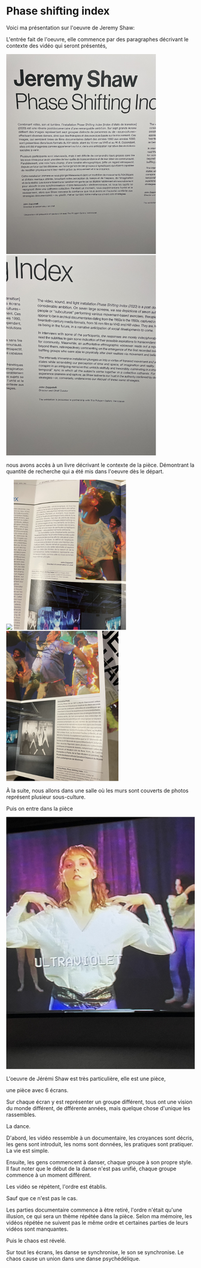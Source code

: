 # Phase shifting index
Voici ma présentation sur l'oeuvre de Jeremy Shaw:

L'entrée fait de l'oeuvre, elle commence par des paragraphes décrivant le contexte des vidéo qui seront présentés,

<img src=media/IMG_0294.jpg width="400"> <img src=media/IMG_0295.jpg width="400">

nous avons accès à un livre décrivant le contexte de la pièce. Démontrant la quantité de recherche qui a été mis dans l'oeuvre dès le départ.

<img src=media/IMG_0298.jpg width="300"> <img src=media/IMG_0299.jpg width="300"> <img src=media/IMG_0300.jpg width="300">

À la suite, nous allons dans une salle où les murs sont couverts de photos représent plusieur sous-culture.

Puis on entre dans la pièce

<img src=media/IMG_0301.jpg width="600">

L'oeuvre de Jérémi Shaw est très particulière, elle est une pièce,

une pièce avec 6 écrans.

Sur chaque écran y est représenter un groupe différent, tous ont une vision du monde différent, de dfférente années, mais quelque chose d'unique les rassembles.

La dance.

D'abord, les vidéo ressemble à un documentaire, les croyances sont décris, les gens sont introduit, les noms sont données, les pratiques sont pratiquer. La vie est simple.

Ensuite, les gens commencent à danser, chaque groupe à son propre style. Il faut noter que le début de la danse n'est pas unifié, chaque groupe commence à un moment différent.

Les vidéo se répètent, l'ordre est établis.

Sauf que ce n'est pas le cas.

Les parties documentaire commence à être retiré, l'ordre n'était qu'une illusion, ce qui sera un thème répétée dans la pièce. Selon ma mémoire, les vidéos répétée ne suivent pas le même ordre et certaines parties de leurs vidéos sont manquantes.

Puis le chaos est révelé.

Sur tout les écrans, les danse se synchronise, le son se synchronise. Le chaos cause un union dans une danse psychédélique.

